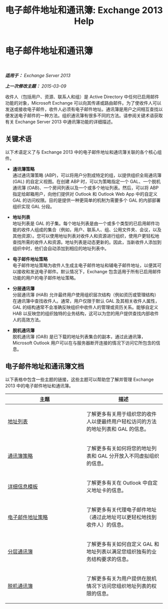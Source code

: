 ﻿---
title: '电子邮件地址和通讯簿: Exchange 2013 Help'
TOCTitle: 电子邮件地址和通讯簿
ms:assetid: b97d0f68-691a-42af-9a6c-4dcc37b28a42
ms:mtpsurl: https://technet.microsoft.com/zh-cn/library/JJ657488(v=EXCHG.150)
ms:contentKeyID: 50491420
ms.date: 01/11/2018
mtps_version: v=EXCHG.150
ms.translationtype: HT
---

# 电子邮件地址和通讯簿

 

_**适用于：** Exchange Server 2013_

_**上一次修改主题：** 2015-03-09_

收件人（包括用户、资源、联系人和组）是 Active Directory 中任何已启用邮件功能的对象，Microsoft Exchange 可以向其传递或路由邮件。为了使收件人可以发送或接收电子邮件，收件人必须有电子邮件地址。通讯簿是用户之间相互查找以便发送电子邮件的一种方法。组织通讯簿有很多不同的方法。请参阅关键术语获取有关 Exchange Server 2013 中通讯簿功能的详细描述。

## 关键术语

以下术语定义了与 Exchange 2013 中的电子邮件地址和通讯簿关联的各个核心组件。

  - **通讯簿策略**  
    通过通讯簿策略 (ABP)，可以将用户分割成特定的组，以提供组织全局通讯簿 (GAL) 的自定义视图。在创建 ABP 时，可以为策略指定一个 GAL、一个脱机通讯簿 (OAB)、一个房间列表以及一个或多个地址列表。然后，可以将 ABP 指定给邮箱用户，向他们提供对 Outlook 和 Outlook Web App 中的自定义 GAL 的访问权限。目的是提供一种更简单的机制为需要多个 GAL 的内部部署组织实现 GAL 分段。

<!-- end list -->

  - **地址列表**  
    地址列表是 GAL 的子集。每个地址列表是由一个或多个类型的已启用邮件功能的收件人组成的集合（例如，用户、联系人、组、公用文件夹、会议，以及其他资源）。您可以使用地址列表对收件人和资源进行组织，使用户更轻松地查找所需的收件人和资源。地址列表是动态更新的。因此，当新收件人添加到组织中时，他们会自动添加到相应的地址列表中。

<!-- end list -->

  - **电子邮件地址策略**  
    电子邮件地址策略为收件人生成主电子邮件地址和辅电子邮件地址，以便其可以接收和发送电子邮件。默认情况下，Exchange 包含适用于所有已启用邮件功能的用户的电子邮件地址策略。

<!-- end list -->

  - **分层通讯簿**  
    分层通讯簿 (HAB) 允许最终用户使用组织层次结构（例如资历或管理结构）在通讯簿中查找收件人。通常，用户仅限于默认 GAL 及其相关收件人属性，GAL 的结构通常不会准确反映组织中收件人的管理或资历关系。能够自定义 HAB 以反映您的组织独特的业务结构，这可以为您的用户提供查找内部收件人的高效方法。

<!-- end list -->

  - **脱机通讯簿**  
    脱机通讯簿 (OAB) 是已下载的地址列表集合的副本，通过此通讯簿，Microsoft Outlook 用户可以在与服务器断开连接的情况下访问它所包含的信息。

## 电子邮件地址和通讯簿文档

以下表格中包含一些主题的链接，这些主题可以帮助您了解并管理 Exchange 2013 中的电子邮件地址和通讯簿。


<table>
<colgroup>
<col style="width: 50%" />
<col style="width: 50%" />
</colgroup>
<thead>
<tr class="header">
<th>主题</th>
<th>描述</th>
</tr>
</thead>
<tbody>
<tr class="odd">
<td><p><a href="address-lists-exchange-2013-help.md">地址列表</a></p></td>
<td><p>了解更多有关用于组织您的收件人以便最终用户轻松访问的方法的地址列表和 GAL 的信息。</p></td>
</tr>
<tr class="even">
<td><p><a href="address-book-policies-exchange-2013-help.md">通讯簿策略</a></p></td>
<td><p>了解更多有关如何将您的地址列表和 GAL 分开放入不同虚拟组织的信息。</p></td>
</tr>
<tr class="odd">
<td><p><a href="details-templates-exchange-2013-help.md">详细信息模板</a></p></td>
<td><p>了解更多有关在 Outlook 中自定义地址卡的信息。</p></td>
</tr>
<tr class="even">
<td><p><a href="email-address-policies-exchange-2013-help.md">电子邮件地址策略</a></p></td>
<td><p>了解更多有关代理电子邮件地址（通过此地址可以更轻松地找到收件人）的信息。</p></td>
</tr>
<tr class="odd">
<td><p><a href="hierarchical-address-books-exchange-2013-help.md">分层通讯簿</a></p></td>
<td><p>了解更多有关如何自定义 GAL 和地址列表以满足您组织独有的业务结构要求的信息。</p></td>
</tr>
<tr class="even">
<td><p><a href="offline-address-books-exchange-2013-help.md">脱机通讯簿</a></p></td>
<td><p>了解更多有关为用户提供在脱机情况下访问您组织地址列表的权限的信息。</p></td>
</tr>
</tbody>
</table>


